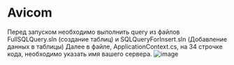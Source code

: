 # Avicom
Перед запуском необходимо выполнить query из файлов FullSQLQuery.sln (создание таблиц) и SQLQueryForInsert.sln (Добавление данных в таблицы)
Далее в файле, ApplicationContext.cs, на 34 строчке кода, необходимо указать имя вашего сервера.
![image](https://user-images.githubusercontent.com/76443145/178329861-98dc8156-5bff-4c24-a4a0-e44eba8fc266.png)
